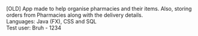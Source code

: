 [OLD] App made to help organise pharmacies and their items. Also, storing orders from Pharmacies along with the delivery details.<br>
Languages: Java (FX), CSS and SQL<br>
Test user: Bruh - 1234
